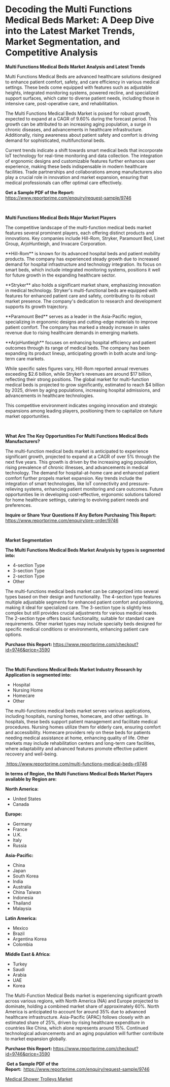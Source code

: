 <p><h1>Decoding the Multi Functions Medical Beds Market: A Deep Dive into the Latest Market Trends, Market Segmentation, and Competitive Analysis</h1></p><p><strong>Multi Functions Medical Beds Market Analysis and Latest Trends</strong></p>
<p><p>Multi Functions Medical Beds are advanced healthcare solutions designed to enhance patient comfort, safety, and care efficiency in various medical settings. These beds come equipped with features such as adjustable heights, integrated monitoring systems, powered recline, and specialized support surfaces, which cater to diverse patient needs, including those in intensive care, post-operative care, and rehabilitation. </p><p>The Multi Functions Medical Beds Market is poised for robust growth, expected to expand at a CAGR of 9.60% during the forecast period. This growth can be attributed to an increasing aging population, a surge in chronic diseases, and advancements in healthcare infrastructure. Additionally, rising awareness about patient safety and comfort is driving demand for sophisticated, multifunctional beds. </p><p>Current trends indicate a shift towards smart medical beds that incorporate IoT technology for real-time monitoring and data collection. The integration of ergonomic designs and customizable features further enhances user experience, making these beds indispensable in modern healthcare facilities. Trade partnerships and collaborations among manufacturers also play a crucial role in innovation and market expansion, ensuring that medical professionals can offer optimal care effectively.</p></p>
<p><strong>Get a Sample PDF of the Report:&nbsp;</strong> <a href="https://www.reportprime.com/enquiry/request-sample/9746?utm_campaign=2189&utm_medium=2&utm_source=Github&utm_content=ia&utm_term=20032025&utm_id=multi-functions-medical-beds">https://www.reportprime.com/enquiry/request-sample/9746</a></p>
<p>&nbsp;</p>
<p><strong>Multi Functions Medical Beds Major Market Players</strong></p>
<p><p>The competitive landscape of the multi-function medical beds market features several prominent players, each offering distinct products and innovations. Key companies include Hill-Rom, Stryker, Paramount Bed, Linet Group, ArjoHuntleigh, and Invacare Corporation.</p><p>**Hill-Rom** is known for its advanced hospital beds and patient mobility products. The company has experienced steady growth due to increased demand for hospital infrastructure and technology integration. Its focus on smart beds, which include integrated monitoring systems, positions it well for future growth in the expanding healthcare sector.</p><p>**Stryker** also holds a significant market share, emphasizing innovation in medical technology. Stryker's multi-functional beds are equipped with features for enhanced patient care and safety, contributing to its robust market presence. The company's dedication to research and development supports its growth trajectory.</p><p>**Paramount Bed** serves as a leader in the Asia-Pacific region, specializing in ergonomic designs and cutting-edge materials to improve patient comfort. The company has marked a steady increase in sales revenue due to rising healthcare demands in emerging markets.</p><p>**ArjoHuntleigh** focuses on enhancing hospital efficiency and patient outcomes through its range of medical beds. The company has been expanding its product lineup, anticipating growth in both acute and long-term care markets.</p><p>While specific sales figures vary, Hill-Rom reported annual revenues exceeding $2.6 billion, while Stryker’s revenues are around $17 billion, reflecting their strong positions. The global market for multi-function medical beds is projected to grow significantly, estimated to reach $4 billion by 2025, driven by aging populations, increasing hospital admissions, and advancements in healthcare technologies. </p><p>This competitive environment indicates ongoing innovation and strategic expansions among leading players, positioning them to capitalize on future market opportunities.</p></p>
<p>&nbsp;</p>
<p><strong>What Are The Key Opportunities For Multi Functions Medical Beds Manufacturers?</strong></p>
<p><p>The multi-function medical beds market is anticipated to experience significant growth, projected to expand at a CAGR of over 5% through the next five years. This growth is driven by the increasing aging population, rising prevalence of chronic illnesses, and advancements in medical technology. The demand for hospital-at-home care and enhanced patient comfort further propels market expansion. Key trends include the integration of smart technologies, like IoT connectivity and pressure-relieving systems, enhancing patient monitoring and care outcomes. Future opportunities lie in developing cost-effective, ergonomic solutions tailored for home healthcare settings, catering to evolving patient needs and preferences.</p></p>
<p><strong>Inquire or Share Your Questions If Any Before Purchasing This Report:</strong> <a href="https://www.reportprime.com/enquiry/pre-order/9746?utm_campaign=2189&utm_medium=2&utm_source=Github&utm_content=ia&utm_term=20032025&utm_id=multi-functions-medical-beds">https://www.reportprime.com/enquiry/pre-order/9746</a></p>
<p>&nbsp;</p>
<p><strong>Market Segmentation</strong></p>
<p><strong>The Multi Functions Medical Beds Market Analysis by types is segmented into:</strong></p>
<p><ul><li>4-section Type</li><li>3-section Type</li><li>2-section Type</li><li>Other</li></ul></p>
<p><p>The multi-functions medical beds market can be categorized into several types based on their design and functionality. The 4-section type features multiple adjustable segments for enhanced patient comfort and positioning, making it ideal for specialized care. The 3-section type is slightly less complex but still provides crucial adjustments for various medical needs. The 2-section type offers basic functionality, suitable for standard care requirements. Other market types may include specialty beds designed for specific medical conditions or environments, enhancing patient care options.</p></p>
<p><strong>Purchase this Report:&nbsp;</strong><a href="https://www.reportprime.com/checkout?id=9746&price=3590&utm_campaign=2189&utm_medium=2&utm_source=Github&utm_content=ia&utm_term=20032025&utm_id=multi-functions-medical-beds">https://www.reportprime.com/checkout?id=9746&price=3590</a></p>
<p>&nbsp;</p>
<p><strong>The Multi Functions Medical Beds Market Industry Research by Application is segmented into:</strong></p>
<p><ul><li>Hospital</li><li>Nursing Home</li><li>Homecare</li><li>Other</li></ul></p>
<p><p>The multi-functions medical beds market serves various applications, including hospitals, nursing homes, homecare, and other settings. In hospitals, these beds support patient management and facilitate medical procedures. Nursing homes utilize them for elderly care, ensuring comfort and accessibility. Homecare providers rely on these beds for patients needing medical assistance at home, enhancing quality of life. Other markets may include rehabilitation centers and long-term care facilities, where adaptability and advanced features promote effective patient recovery and well-being.</p></p>
<p><a href="https://www.reportprime.com/multi-functions-medical-beds-r9746?utm_campaign=2189&utm_medium=2&utm_source=Github&utm_content=ia&utm_term=20032025&utm_id=multi-functions-medical-beds">&nbsp;https://www.reportprime.com/multi-functions-medical-beds-r9746</a></p>
<p><strong>In terms of Region, the Multi Functions Medical Beds Market Players available by Region are:</strong></p>
<p>
    <p> <strong> North America: </strong>
        <ul>
            <li>United States</li>
            <li>Canada</li>
        </ul>
        </p> 
    <p> <strong> Europe: </strong>
        <ul>
            <li>Germany</li>
            <li>France</li>
            <li>U.K.</li>
            <li>Italy</li>
            <li>Russia</li>
        </ul>
        </p> 
    <p> <strong> Asia-Pacific: </strong>
        <ul>
            <li>China</li>
            <li>Japan</li>
            <li>South Korea</li>
            <li>India</li>
            <li>Australia</li>
            <li>China Taiwan</li>
            <li>Indonesia</li>
            <li>Thailand</li>
            <li>Malaysia</li>
        </ul>
        </p> 
    <p> <strong> Latin America: </strong>
        <ul>
            <li>Mexico</li>
            <li>Brazil</li>
            <li>Argentina Korea</li>
            <li>Colombia</li>
        </ul>
        </p> 
    <p> <strong> Middle East & Africa: </strong>
        <ul>
            <li>Turkey</li>
            <li>Saudi</li>
            <li>Arabia</li>
            <li>UAE</li>
            <li>Korea</li>
        </ul>
    </p>
    </p>
<p><p>The Multi-Function Medical Beds market is experiencing significant growth across various regions, with North America (NA) and Europe projected to dominate, holding a combined market share of approximately 60%. North America is anticipated to account for around 35% due to advanced healthcare infrastructure. Asia-Pacific (APAC) follows closely with an estimated share of 25%, driven by rising healthcare expenditure in countries like China, which alone represents around 15%. Continued technological advancements and an aging population will further contribute to market expansion globally.</p></p>
<p><strong>Purchase this Report: </strong><a href="https://www.reportprime.com/checkout?id=9746&price=3590&utm_campaign=2189&utm_medium=2&utm_source=Github&utm_content=ia&utm_term=20032025&utm_id=multi-functions-medical-beds">https://www.reportprime.com/checkout?id=9746&price=3590</a></p>
<p>&nbsp;<strong>Get a Sample PDF of the Report:&nbsp;&nbsp;</strong><a href="https://www.reportprime.com/enquiry/request-sample/9746?utm_campaign=2189&utm_medium=2&utm_source=Github&utm_content=ia&utm_term=20032025&utm_id=multi-functions-medical-beds">https://www.reportprime.com/enquiry/request-sample/9746</a></p>
<p><strong></strong></p>
<p><p><a href="https://github.com/FlorianWolf90/Market-Research-Report-List-1/blob/main/medical-shower-trolleys-market.md?utm_campaign=2189&utm_medium=2&utm_source=Github&utm_content=ia&utm_term=20032025&utm_id=multi-functions-medical-beds">Medical Shower Trolleys Market</a></p></p>